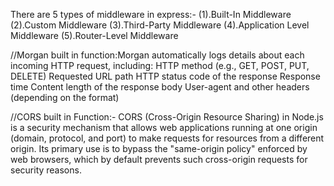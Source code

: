There are 5 types of middleware in express:-
(1).Built-In Middleware
(2).Custom Middleware
(3).Third-Party Middleware
(4).Application Level Middleware
(5).Router-Level Middleware

//Morgan built in function:Morgan automatically logs details about each incoming HTTP request, including:
HTTP method (e.g., GET, POST, PUT, DELETE)
Requested URL path
HTTP status code of the response
Response time
Content length of the response body
User-agent and other headers (depending on the format)

//CORS built in Function:-
CORS (Cross-Origin Resource Sharing) in Node.js is a security mechanism that allows web applications running at one origin (domain, protocol, and port) to make requests for resources from a different origin. Its primary use is to bypass the "same-origin policy" enforced by web browsers, which by default prevents such cross-origin requests for security reasons. 